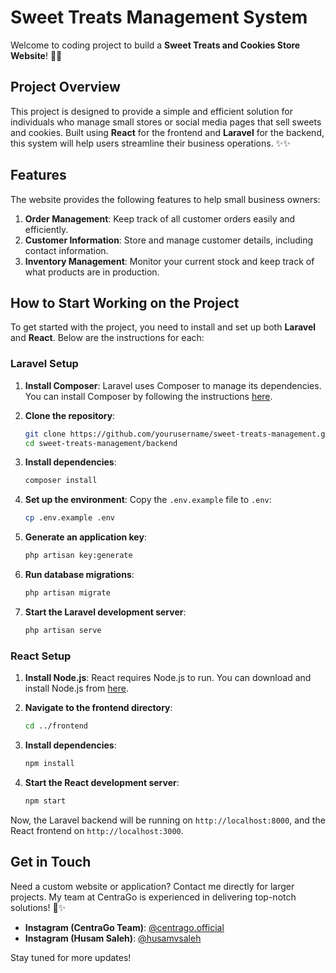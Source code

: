 # Sweet Treats Management System

Welcome to coding project to build a **Sweet Treats and Cookies Store Website**! 🍪🎉

## Project Overview

This project is designed to provide a simple and efficient solution for individuals who manage small stores or social media pages that sell sweets and cookies. Built using **React** for the frontend and **Laravel** for the backend, this system will help users streamline their business operations. ✨️✨️

## Features

The website provides the following features to help small business owners:

1. **Order Management**: Keep track of all customer orders easily and efficiently.
2. **Customer Information**: Store and manage customer details, including contact information.
3. **Inventory Management**: Monitor your current stock and keep track of what products are in production.

## How to Start Working on the Project

To get started with the project, you need to install and set up both **Laravel** and **React**. Below are the instructions for each:

### Laravel Setup

1. **Install Composer**: Laravel uses Composer to manage its dependencies. You can install Composer by following the instructions [here](https://getcomposer.org/download/).

2. **Clone the repository**:
   ```bash
   git clone https://github.com/yourusername/sweet-treats-management.git
   cd sweet-treats-management/backend
   ```

3. **Install dependencies**:
   ```bash
   composer install
   ```

4. **Set up the environment**:
   Copy the `.env.example` file to `.env`:
   ```bash
   cp .env.example .env
   ```

5. **Generate an application key**:
   ```bash
   php artisan key:generate
   ```

6. **Run database migrations**:
   ```bash
   php artisan migrate
   ```

7. **Start the Laravel development server**:
   ```bash
   php artisan serve
   ```

### React Setup

1. **Install Node.js**: React requires Node.js to run. You can download and install Node.js from [here](https://nodejs.org/).

2. **Navigate to the frontend directory**:
   ```bash
   cd ../frontend
   ```

3. **Install dependencies**:
   ```bash
   npm install
   ```

4. **Start the React development server**:
   ```bash
   npm start
   ```

Now, the Laravel backend will be running on `http://localhost:8000`, and the React frontend on `http://localhost:3000`.

## Get in Touch

Need a custom website or application? Contact me directly for larger projects. My team at CentraGo is experienced in delivering top-notch solutions! 🤩✨️

- **Instagram (CentraGo Team)**: [@centrago.official](https://www.instagram.com/centrago.official)
- **Instagram (Husam Saleh)**: [@husamvsaleh](https://www.instagram.com/husamvsaleh)

Stay tuned for more updates!
